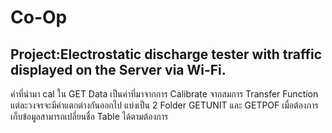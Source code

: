 # Co-Op
## Project:Electrostatic discharge tester with traffic displayed on the Server via Wi-Fi.

ค่าที่นำมา cal ใน GET Data เป็นค่าที่มาจากการ Calibrate จากสมการ Transfer Function แต่ละวงจรจะมีค่าแตกต่างกันออกไป
แบ่งเป็น 2 Folder GETUNIT และ GETPOF
เมื่อต้องการเก็บข้อมูลสามารถเปลี่ยนชื่อ Table ได้ตามต้องการ

